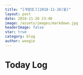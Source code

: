 ```yaml
---
title: "[개발로그]2018-11-26(월)"
layout: post
date: 2018-11-26 23:40
image: /assets/images/markdown.jpg
headerImage: false
star: true
category: blog
author: woogie
---
```




# Today Log


